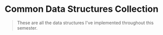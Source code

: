 # Common Data Structures Collection
> These are all the data structures I've implemented throughout this semester.
